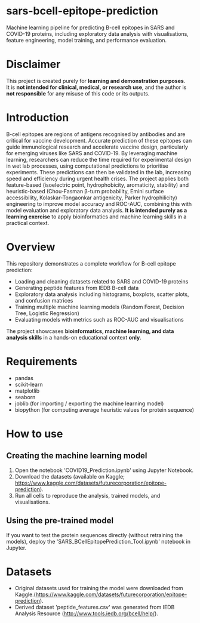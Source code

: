 # sars-bcell-epitope-prediction
Machine learning pipeline for predicting B-cell epitopes in SARS and COVID-19 proteins, including exploratory data analysis with visualisations, feature engineering, model training, and performance evaluation.

# Disclaimer
This project is created purely for **learning and demonstration purposes**.  
It is **not intended for clinical, medical, or research use**, and the author is **not responsible** for any misuse of this code or its outputs.

# Introduction
B-cell epitopes are regions of antigens recognised by antibodies and are critical for vaccine development. Accurate prediction of these epitopes can guide immunological research and accelerate vaccine design, particularly for emerging viruses like SARS and COVID-19. By leveraging machine learning, researchers can reduce the time required for experimental design in wet lab processes, using computational predictions to prioritise experiments. These predictions can then be validated in the lab, increasing speed and efficiency during urgent health crises. The project applies both feature-based (isoelectric point, hydrophobicity, aromaticity, stability) and heuristic-based (Chou-Fasman β-turn probability, Emini surface accessibility, Kolaskar-Tongaonkar antigenicity, Parker hydrophilicity) engineering to improve model accuracy and ROC-AUC, combining this with model evaluation and exploratory data analysis. **It is intended purely as a learning exercise** to apply bioinformatics and machine learning skills in a practical context.

# Overview
This repository demonstrates a complete workflow for B-cell epitope prediction:
- Loading and cleaning datasets related to SARS and COVID-19 proteins  
- Generating peptide features from IEDB B-cell data  
- Exploratory data analysis including histograms, boxplots, scatter plots, and confusion matrices  
- Training multiple machine learning models (Random Forest, Decision Tree, Logistic Regression)  
- Evaluating models with metrics such as ROC-AUC and visualisations  

The project showcases **bioinformatics, machine learning, and data analysis skills** in a hands-on educational context **only**.

# Requirements
- pandas
- scikit-learn
- matplotlib
- seaborn 
- joblib (for importing / exporting the machine learning model)
- biopython (for computing average heuristic values for protein sequence)

# How to use
## Creating the machine learning model
1. Open the notebook 'COVID19_Prediction.ipynb' using Jupyter Notebook.
2. Download the datasets (available on Kaggle; https://www.kaggle.com/datasets/futurecorporation/epitope-prediction).
3. Run all cells to reproduce the analysis, trained models, and visualisations.

## Using the pre-trained model
If you want to test the protein sequences directly (without retraining the models), deploy the 'SARS_BCellEpitopePrediction_Tool.ipynb' notebook in Jupyter.

# Datasets
- Original datasets used for training the model were downloaded from Kaggle.(https://www.kaggle.com/datasets/futurecorporation/epitope-prediction).
- Derived dataset 'peptide_features.csv' was generated from IEDB Analysis Resource (http://www.tools.iedb.org/bcell/help/).
